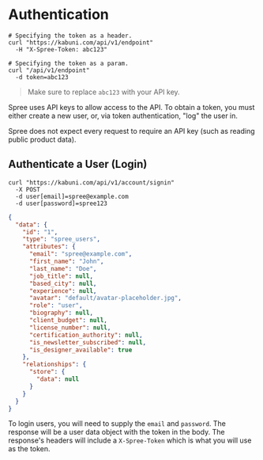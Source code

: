 # Authentication

```shell
# Specifying the token as a header.
curl "https://kabuni.com/api/v1/endpoint"
  -H "X-Spree-Token: abc123"

# Specifying the token as a param.
curl "/api/v1/endpoint"
  -d token=abc123
```

> Make sure to replace `abc123` with your API key.

Spree uses API keys to allow access to the API.
To obtain a token, you must either create a new user, or, via token authentication, "log" the user in.

Spree does not expect every request to require an API key (such as reading public product data).

## Authenticate a User (Login)

```shell
curl "https://kabuni.com/api/v1/account/signin"
  -X POST
  -d user[email]=spree@example.com
  -d user[password]=spree123
```

```json
{
  "data": {
    "id": "1",
    "type": "spree_users",
    "attributes": {
      "email": "spree@example.com",
      "first_name": "John",
      "last_name": "Doe",
      "job_title": null,
      "based_city": null,
      "experience": null,
      "avatar": "default/avatar-placeholder.jpg",
      "role": "user",
      "biography": null,
      "client_budget": null,
      "license_number": null,
      "certification_authority": null,
      "is_newsletter_subscribed": null,
      "is_designer_available": true
    },
    "relationships": {
      "store": {
        "data": null
      }
    }
  }
}
```

To login users, you will need to supply the `email` and `password`.
The response will be a user data object with the token in the body.
The response's headers will include a `X-Spree-Token` which is what you will use as the token.

